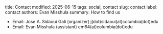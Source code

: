 title: Contact
modified: 2025-06-15
tags: social, contact
slug: contact
label: contact
authors: Evan Misshula
summary: How to find us

-   Email: Jose A. Sidaoui Gali (organizer) j(dot)sidaoui(at)columbia(dot)edu
-   Email: Evan Misshula (assistant) em64(at)columbia(dot)edu
